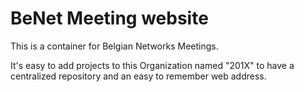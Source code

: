 # BeNet Meeting website

This is a container for Belgian Networks Meetings.

It's easy to add projects to this Organization named "201X" to have a
centralized repository and an easy to remember web address.
